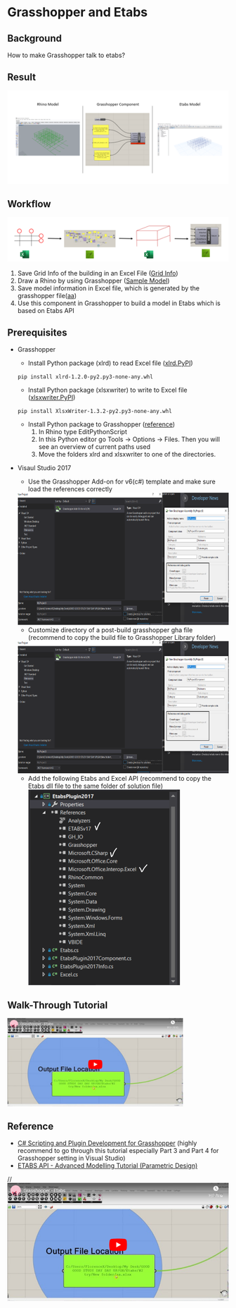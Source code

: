# Grasshopper and Etabs
## Background
   How to make Grasshopper talk to etabs?

## Result
![Result](Image/Result.png)

## Workflow
![Workflow](Image/Workflow.png)
1. Save Grid Info of the building in an Excel File ([Grid Info](Grasshopper))
2. Draw a Rhino by using Grasshopper ([Sample Model](Grasshopper))
3. Save model information in Excel file, which is generated by the grasshopper file([aa](Grasshopper))
4. Use this component in Grasshopper to build a model in Etabs which is based on Etabs API


## Prerequisites
* Grasshopper
   * Install Python package (xlrd) to read Excel file ([xlrd.PyPI](https://pypi.org/project/xlrd/#files))
   ~~~~
   pip install xlrd-1.2.0-py2.py3-none-any.whl
   ~~~~
   * Install Python package (xlsxwriter) to write to Excel file ([xlsxwriter.PyPI](https://pypi.org/project/XlsxWriter/))
   ~~~~
   pip install XlsxWriter-1.3.2-py2.py3-none-any.whl
   ~~~~ 
   * Install Python package to Grasshopper ([reference](https://www.grasshopper3d.com/forum/topics/excel-gh-python?page=1&commentId=2985220%3AComment%3A958282&x=1#2985220Comment958282))
     1. In Rhino type EditPythonScript
     2. In this Python editor go Tools -> Options -> Files. Then you will see an overview of current paths used
     3. Move the folders xlrd and xlsxwriter to one of the directories.
  
   
* Visaul Studio 2017
   * Use the Grasshopper Add-on for v6(c#) template and make sure load the references correctly
   <img src="Image/Template.png" width = "600" height = "300"/>

   * Customize directory of a post-build grasshopper gha file (recommend to copy the build file to Grasshopper Library folder)
   <img src="Image/Template.png" width = "600" height = "300"/>

   * Add the following Etabs and Excel API (recommend to copy the Etabs dll file to the same folder of solution file)
   ![Result](Image/reference.png)

## Walk-Through Tutorial

<a href="http://www.google.com">
 <img src="Image/videocover11.png" width = "400" height = "200"/>
</a>

## Reference
   * [C# Scripting and Plugin Development for Grasshopper](https://www.youtube.com/channel/UCUJgViAduAoRsf89ZtyF8dQ) (highly recommend to go through this tutorial especially Part 3 and Part 4 for Grasshopper setting in Visual Studio)
   * [ETABS API - Advanced Modelling Tutorial (Parametric Design)](https://www.youtube.com/watch?v=wArOhT8czc4)
   
      
//[![Result](Image/videocover11.png)](https://www.youtube.com/watch?v=_aoEh812GE4)
